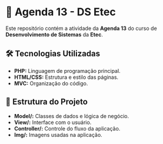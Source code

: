 


   <h1>📒 Agenda 13 - DS Etec</h1>
    <p>Este repositório contém a atividade da <strong>Agenda 13</strong> do curso de <strong>Desenvolvimento de Sistemas</strong> da <strong>Etec</strong>.</p>

  <h2>🛠️ Tecnologias Utilizadas</h2>
    <ul>
        <li><strong>PHP:</strong> Linguagem de programação principal.</li>
        <li><strong>HTML/CSS:</strong> Estrutura e estilo das páginas.</li>
        <li><strong>MVC:</strong> Organização do código.</li>
    </ul>

  <h2>📁 Estrutura do Projeto</h2>
    <ul>
        <li><strong>Model/:</strong> Classes de dados e lógica de negócio.</li>
        <li><strong>View/:</strong> Interface com o usuário.</li>
        <li><strong>Controller/:</strong> Controle do fluxo da aplicação.</li>
        <li><strong>Img/:</strong> Imagens usadas na aplicação.</li>
    </ul>
